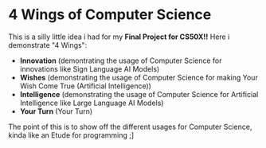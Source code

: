 # 4 Wings of Computer Science

This is a silly little idea i had for my **Final Project for CS50X!!** 
Here i demonstrate "4 Wings":
  - **Innovation** (demontrating the usage of Computer Science for innovations like Sign Language AI Models)
  - **Wishes** (demonstrating the usage of Computer Science for making Your Wish Come True (Artificial Intelligence))
  - **Intelligence** (demonstrating the usage of Computer Science for Artificial Intelligence like Large Language AI Models)
  - **Your Turn** (Your Turn)

The point of this is to show off the different usages for Computer Science, kinda like an Etude for programming ;]
